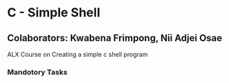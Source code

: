 # C - Simple Shell
## Colaborators: Kwabena Frimpong, Nii Adjei Osae
ALX Course on Creating a simple c shell program

### Mandotory Tasks

